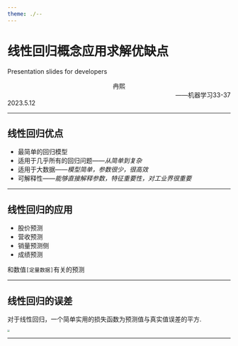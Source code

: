 ```yaml
---
theme: ./--
---
```


# 线性回归概念应用求解优缺点

Presentation slides for developers

<div style="text-align: center;">   冉熙 </div>

<div style="text-align: right;">   ——机器学习33-37 </div>

<div class="pt-12">
  <span @click="next" class="px-2 p-1 rounded cursor-pointer hover:bg-white hover:bg-opacity-10">
     2023.5.12
      
  </span>
</div>


---

## 线性回归优点

- 最简单的回归模型
- 适用于几乎所有的回归问题——*从简单到复杂*
- 适用于大数据——*模型简单，参数很少，很高效*
- 可解释性——*能够直接解释参数，特征重要性，对工业界很重要*

---

## 线性回归的应用

- 股价预测
- 营收预测
- 销量预测侧
- 成绩预测

和数值`[定量数据]`有关的预测

---

## 线性回归的误差

对于线性回归，一个简单实用的损失函数为预测值与真实值误差的平方.

<img src="https://cdn.jsdelivr.net/gh/ranxi2001/blog-imgs@main/img/20230512193559.png" style="zoom: 33%;" />



---